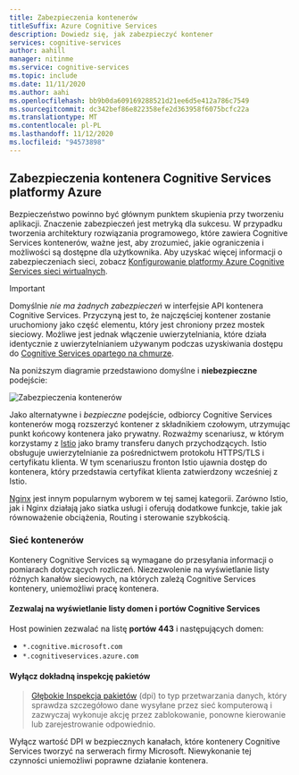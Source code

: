 ```yaml
---
title: Zabezpieczenia kontenerów
titleSuffix: Azure Cognitive Services
description: Dowiedz się, jak zabezpieczyć kontener
services: cognitive-services
author: aahill
manager: nitinme
ms.service: cognitive-services
ms.topic: include
ms.date: 11/11/2020
ms.author: aahi
ms.openlocfilehash: bb9b0da609169288521d21ee6d5e412a786c7549
ms.sourcegitcommit: dc342bef86e822358efe2d363958f6075bcfc22a
ms.translationtype: MT
ms.contentlocale: pl-PL
ms.lasthandoff: 11/12/2020
ms.locfileid: "94573898"
---
```

## <a name="azure-cognitive-services-container-security"></a>Zabezpieczenia kontenera Cognitive Services platformy Azure

Bezpieczeństwo powinno być głównym punktem skupienia przy tworzeniu aplikacji. Znaczenie zabezpieczeń jest metryką dla sukcesu. W przypadku tworzenia architektury rozwiązania programowego, które zawiera Cognitive Services kontenerów, ważne jest, aby zrozumieć, jakie ograniczenia i możliwości są dostępne dla użytkownika. Aby uzyskać więcej informacji o zabezpieczeniach sieci, zobacz [Konfigurowanie platformy Azure Cognitive Services sieci wirtualnych][az-security].

> [!IMPORTANT]
> Domyślnie *nie ma żadnych zabezpieczeń* w interfejsie API kontenera Cognitive Services. Przyczyną jest to, że najczęściej kontener zostanie uruchomiony jako część elementu, który jest chroniony przez mostek sieciowy. Możliwe jest jednak włączenie uwierzytelniania, które działa identycznie z uwierzytelnianiem używanym podczas uzyskiwania dostępu do [Cognitive Services opartego na chmurze][request-authentication].

Na poniższym diagramie przedstawiono domyślne i **niebezpieczne** podejście:

![Zabezpieczenia kontenerów](../media/container-security.svg)

Jako alternatywne i *bezpieczne* podejście, odbiorcy Cognitive Services kontenerów mogą rozszerzyć kontener z składnikiem czołowym, utrzymując punkt końcowy kontenera jako prywatny. Rozważmy scenariusz, w którym korzystamy z [Istio][istio] jako bramy transferu danych przychodzących. Istio obsługuje uwierzytelnianie za pośrednictwem protokołu HTTPS/TLS i certyfikatu klienta. W tym scenariuszu fronton Istio ujawnia dostęp do kontenera, który przedstawia certyfikat klienta zatwierdzony wcześniej z Istio.

[Nginx][nginx] jest innym popularnym wyborem w tej samej kategorii. Zarówno Istio, jak i Nginx działają jako siatka usługi i oferują dodatkowe funkcje, takie jak równoważenie obciążenia, Routing i sterowanie szybkością.

### <a name="container-networking"></a>Sieć kontenerów

Kontenery Cognitive Services są wymagane do przesyłania informacji o pomiarach dotyczących rozliczeń. Niezezwolenie na wyświetlanie listy różnych kanałów sieciowych, na których zależą Cognitive Services kontenery, uniemożliwi pracę kontenera.

#### <a name="allow-list-cognitive-services-domains-and-ports"></a>Zezwalaj na wyświetlanie listy domen i portów Cognitive Services

Host powinien zezwalać na listę **portów 443** i następujących domen:

* `*.cognitive.microsoft.com`
* `*.cognitiveservices.azure.com`

#### <a name="disable-deep-packet-inspection"></a>Wyłącz dokładną inspekcję pakietów

> [Głębokie Inspekcja pakietów](https://en.wikipedia.org/wiki/Deep_packet_inspection) (dpi) to typ przetwarzania danych, który sprawdza szczegółowo dane wysyłane przez sieć komputerową i zazwyczaj wykonuje akcję przez zablokowanie, ponowne kierowanie lub zarejestrowanie odpowiednio.

Wyłącz wartość DPI w bezpiecznych kanałach, które kontenery Cognitive Services tworzyć na serwerach firmy Microsoft. Niewykonanie tej czynności uniemożliwi poprawne działanie kontenera.

[istio]: https://istio.io/
[nginx]: https://www.nginx.com
[request-authentication]: ../../authentication.md
[az-security]: ../../cognitive-services-virtual-networks.md

